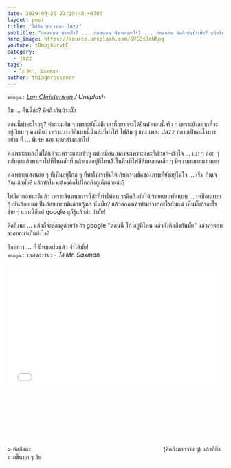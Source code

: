 ```yaml
---
date: 2019-09-26 21:19:48 +0700
layout: post
title: "ไฟส้ม กับ เพลง Jazz"
subtitle: "ก่อนนอน ทำอะไร? ... ก่อนนอน ฟังเพลงอะไร? ... ก่อนนอน คิดถึงกันบ้างมั๊ย? แล้วยิ่งถ้านั่งอยู่ในร้านไฟส้ม ๆ ลมพัดเพลง Jazz มาเบา ๆ ข้าง ๆ หู"
hero_image: https://source.unsplash.com/GVGBs3oN6pg
youtube: tOmpj6urvbE
category:
  - jazz
tags:
  - โก้ Mr. Saxman
author: thiagorossener
---
```

`ขอบคุณ:` *[Lon Christensen](https://unsplash.com/@lonwake) / Unsplash*

อืม ... คืนนี้ล่ะ? คิดถึงกันบ้างมั๊ย

ตอนนี้ทำอะไรอยู่? คำถามเดิม ๆ เพราะยังไม่มีเวลาที่อยากจะได้ยินคำตอบนี้จริง ๆ เพราะยังอยากที่จะอยู่เงียบ ๆ คนเดียว เพราะบางทีก็แบบนี้นั่นล่ะที่ทำให้ ไฟส้ม ๆ และ เพลง Jazz กลายเป็นอะไรบางอย่าง ที่ ... พิเศษ และ แตกต่างออกไป

คงเพราะเพลงไม่ได้แค่จะเพราะและเข้าหู แต่เหมือนเพลงจะเพราะและก็เข้าอก-เข้าใจ ... เบา ๆ ลอย ๆ หลับตาแล้วพาเราไปที่ไหนสักที่ แล้วเธออยู่ที่ไหน? ในคืนที่ไฟสีส้มหลอดเล็ก ๆ มีความหมายมากมาย

คงเพราะแสงน้อย ๆ ที่เห็นอยู่ไกล ๆ ที่ทำให้เรายิ้มได้ กับความชัดของภาพที่ยังอยู่ในใจ ... เริ่ม กินเจ กันแล้วมั๊ย? แล้วทำไมจะต้องคิดไปไกลถึงภูเก็ตด้วยล่ะ?

ไม่มีคำตอบน่ะดีแล้ว เพราะจินตนาการนี่ล่ะที่ทำให้คนเราคิดถึงกันได้ ร้อยแบบพันแบบ ... เหมือนแบบกุ้งพันอ้อย แต่เป็นอ้อยแบบพันด้วยกุ้งเจ นั่นมั๊ย? แล้วตกลงเค้าทำมาจากอะไรกันแน่ เห็นมั๊ยถ้าอะไรง่าย ๆ แบบนี้ก็แค่ google ดูก็รู้แล้วล่ะ ว่ามั๊ย!

คิดถึงนะ ... แล้วก็จะลองดูด้วยว่า ถ้า google "ตอนนี้ โก้ อยู่ที่ไหน แล้วยังคิดถึงกันมั๊ย" แล้วคำตอบจะออกมาเป็นยังไง?

อีกอย่าง ... ที่ นี่หมดฝนแล้ว จำได้มั๊ย!\
`ขอบคุณ:` *เพลงภาวนา - โก้ Mr. Saxman*

<div style="position:relative;width:100%;height:0;padding-bottom:56.25%;">
<iframe style="width:100%;height:100%;position:absolute;top:0;left:0;" src="{{ "https://www.youtube.com/embed/" | append: page.youtube }}" frameborder="0" allow="autoplay; encrypted-media" allowfullscreen>
</iframe>
</div>
> คิดถึงนะ <svg class="love"><use xlink:href="#icon-heart"></use></svg> (คิดถึงมากจริง ๆ) แล้วก็ยิ่งมากขึ้นทุก ๆ วัน
